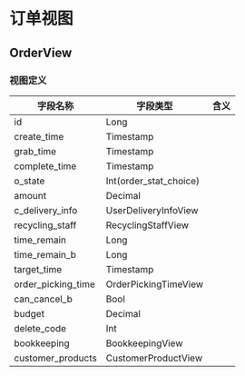 # 订单视图

## OrderView

### 视图定义

| 字段名称           | 字段类型               | 含义 |
| ------------------ | ---------------------- | ---- |
| id                 | Long                   |      |
| create_time        | Timestamp              |      |
| grab_time          | Timestamp              |      |
| complete_time      | Timestamp              |      |
| o_state            | Int(order_stat_choice) |      |
| amount             | Decimal                |      |
| c_delivery_info    | UserDeliveryInfoView   |      |
| recycling_staff    | RecyclingStaffView     |      |
| time_remain        | Long                   |      |
| time_remain_b      | Long                   |      |
| target_time        | Timestamp              |      |
| order_picking_time | OrderPickingTimeView   |      |
| can_cancel_b       | Bool                   |      |
| budget             | Decimal                |      |
| delete_code        | Int                    |      |
| bookkeeping        | BookkeepingView        |      |
| customer_products  | CustomerProductView    |      |

